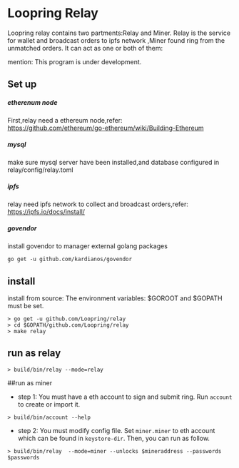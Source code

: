 # Loopring Relay
Loopring relay contains two partments:Relay and Miner. Relay is the service for wallet and broadcast orders to ipfs network ,Miner found ring from the unmatched orders. It can act as one or both of them:<br>

mention:
This program is under development.

## Set up
##### etherenum node
First,relay need a ethereum node,refer:<br>
https://github.com/ethereum/go-ethereum/wiki/Building-Ethereum

##### mysql
make sure mysql server have been installed,and database configured in relay/config/relay.toml

##### ipfs
relay need ipfs network to collect and broadcast orders,refer:<br>
https://ipfs.io/docs/install/

##### govendor
install govendor to manager external golang packages
```
go get -u github.com/kardianos/govendor
```

## install
install from source:
The environment variables: $GOROOT and $GOPATH must be set. 
```
> go get -u github.com/Loopring/relay
> cd $GOPATH/github.com/Loopring/relay
> make relay
```

## run as relay
```
> build/bin/relay --mode=relay
```

##run as miner

- step 1: You must have a eth account to sign and submit ring. Run `account ` to create or import it.
```
> build/bin/account --help
```
- step 2: You must modify config file. Set `miner.miner` to eth account which can be found in `keystore-dir`.
Then, you can run as follow.
```
> build/bin/relay  --mode=miner --unlocks $mineraddress --passwords $passwords

```
